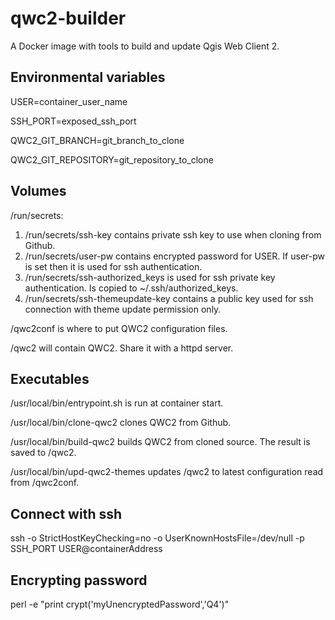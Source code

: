 # qwc2-builder
A Docker image with tools to build and update Qgis Web Client 2.

Environmental variables
-----------------------
USER=container_user_name

SSH_PORT=exposed_ssh_port

QWC2_GIT_BRANCH=git_branch_to_clone

QWC2_GIT_REPOSITORY=git_repository_to_clone

Volumes
-------
/run/secrets:
  1. /run/secrets/ssh-key contains private ssh key to use when cloning from Github.
  2. /run/secrets/user-pw contains encrypted password for USER. If user-pw is set then it is used for ssh authentication.
  3. /run/secrets/ssh-authorized_keys is used for ssh private key authentication. Is copied to ~/.ssh/authorized_keys.
  4. /run/secrets/ssh-themeupdate-key contains a public key used for ssh connection with theme update permission only.

/qwc2conf is where to put QWC2 configuration files.

/qwc2 will contain QWC2. Share it with a httpd server.

Executables
-----------
/usr/local/bin/entrypoint.sh is run at container start.

/usr/local/bin/clone-qwc2 clones QWC2 from Github.

/usr/local/bin/build-qwc2 builds QWC2 from cloned source. The result is saved to /qwc2.

/usr/local/bin/upd-qwc2-themes updates /qwc2 to latest configuration read from /qwc2conf.

Connect with ssh
----------------
ssh -o StrictHostKeyChecking=no -o UserKnownHostsFile=/dev/null -p SSH_PORT USER@containerAddress

Encrypting password
-------------------
perl -e "print crypt('myUnencryptedPassword','Q4')"
